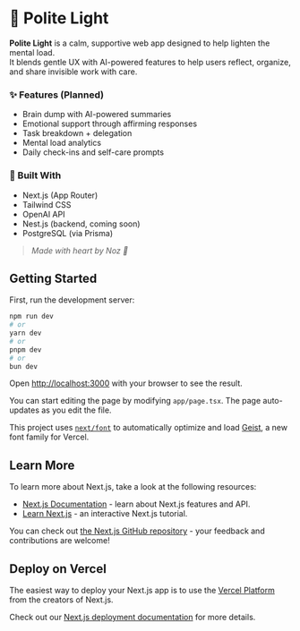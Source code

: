 # 🌼 Polite Light

**Polite Light** is a calm, supportive web app designed to help lighten the mental load.  
It blends gentle UX with AI-powered features to help users reflect, organize, and share invisible work with care.

### ✨ Features (Planned)
- Brain dump with AI-powered summaries
- Emotional support through affirming responses
- Task breakdown + delegation
- Mental load analytics
- Daily check-ins and self-care prompts

### 🔧 Built With
- Next.js (App Router)
- Tailwind CSS
- OpenAI API
- Nest.js (backend, coming soon)
- PostgreSQL (via Prisma)

> *Made with heart by Noz 💛*


## Getting Started

First, run the development server:

```bash
npm run dev
# or
yarn dev
# or
pnpm dev
# or
bun dev
```

Open [http://localhost:3000](http://localhost:3000) with your browser to see the result.

You can start editing the page by modifying `app/page.tsx`. The page auto-updates as you edit the file.

This project uses [`next/font`](https://nextjs.org/docs/app/building-your-application/optimizing/fonts) to automatically optimize and load [Geist](https://vercel.com/font), a new font family for Vercel.

## Learn More

To learn more about Next.js, take a look at the following resources:

- [Next.js Documentation](https://nextjs.org/docs) - learn about Next.js features and API.
- [Learn Next.js](https://nextjs.org/learn) - an interactive Next.js tutorial.

You can check out [the Next.js GitHub repository](https://github.com/vercel/next.js) - your feedback and contributions are welcome!

## Deploy on Vercel

The easiest way to deploy your Next.js app is to use the [Vercel Platform](https://vercel.com/new?utm_medium=default-template&filter=next.js&utm_source=create-next-app&utm_campaign=create-next-app-readme) from the creators of Next.js.

Check out our [Next.js deployment documentation](https://nextjs.org/docs/app/building-your-application/deploying) for more details.

